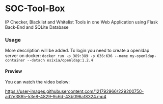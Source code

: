 # SOC-Tool-Box
IP Checker, Blacklist and Whitelist Tools in one Web Application using Flask Back-End and SQLite Database

### Usage
More description will be added. To login you need to create a openldap server on docker:
```docker run -p 389:389 -p 636:636 --name my-openldap-container --detach osixia/openldap:1.2.4```

#### Preview
You can watch the video below:

https://user-images.githubusercontent.com/121792966/229200750-ad2e3895-53e8-4829-9c6d-43b096af8324.mp4

